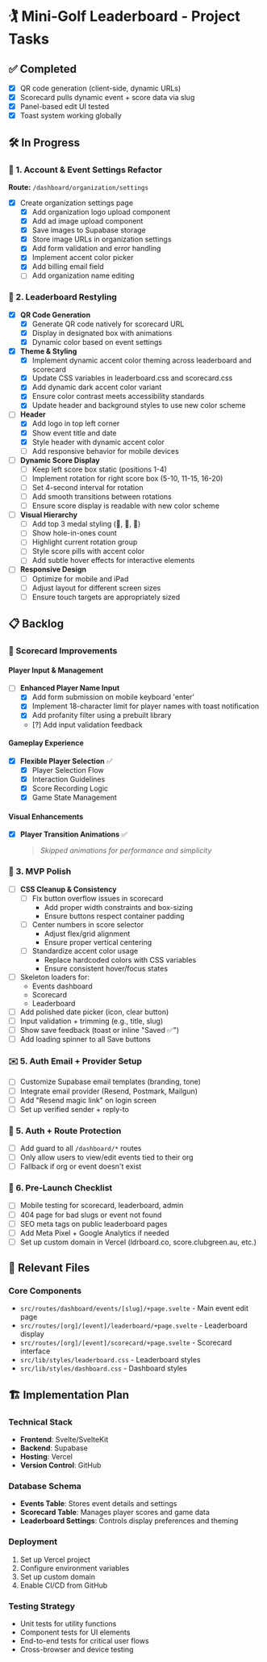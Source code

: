 # 🏌️ Mini-Golf Leaderboard - Project Tasks

## ✅ Completed
- [x] QR code generation (client-side, dynamic URLs)
- [x] Scorecard pulls dynamic event + score data via slug
- [x] Panel-based edit UI tested
- [x] Toast system working globally

## 🛠️ In Progress

### 🔄 1. Account & Event Settings Refactor
**Route:** `/dashboard/organization/settings`
- [x] Create organization settings page
  - [x] Add organization logo upload component
  - [x] Add ad image upload component
  - [x] Save images to Supabase storage
  - [x] Store image URLs in organization settings
  - [x] Add form validation and error handling
  - [x] Implement accent color picker
  - [x] Add billing email field
  - [ ] Add organization name editing

### 🎨 2. Leaderboard Restyling
- [x] **QR Code Generation**
  - [x] Generate QR code natively for scorecard URL
  - [x] Display in designated box with animations
  - [x] Dynamic color based on event settings
- [x] **Theme & Styling**
  - [x] Implement dynamic accent color theming across leaderboard and scorecard
  - [x] Update CSS variables in leaderboard.css and scorecard.css
  - [x] Add dynamic dark accent color variant
  - [x] Ensure color contrast meets accessibility standards
  - [x] Update header and background styles to use new color scheme
- [ ] **Header**
  - [x] Add logo in top left corner
  - [x] Show event title and date
  - [x] Style header with dynamic accent color
  - [ ] Add responsive behavior for mobile devices
- [ ] **Dynamic Score Display**
  - [ ] Keep left score box static (positions 1-4)
  - [ ] Implement rotation for right score box (5-10, 11-15, 16-20)
  - [ ] Set 4-second interval for rotation
  - [ ] Add smooth transitions between rotations
  - [ ] Ensure score display is readable with new color scheme
- [ ] **Visual Hierarchy**
  - [ ] Add top 3 medal styling (🥇, 🥈, 🥉)
  - [ ] Show hole-in-ones count
  - [ ] Highlight current rotation group
  - [ ] Style score pills with accent color
  - [ ] Add subtle hover effects for interactive elements
- [ ] **Responsive Design**
  - [ ] Optimize for mobile and iPad
  - [ ] Adjust layout for different screen sizes
  - [ ] Ensure touch targets are appropriately sized

## 📋 Backlog

### 🎯 Scorecard Improvements

#### Player Input & Management
- [ ] **Enhanced Player Name Input**
  - [x] Add form submission on mobile keyboard 'enter'
  - [x] Implement 18-character limit for player names with toast notification
  - [x] Add profanity filter using a prebuilt library
  - [?] Add input validation feedback

#### Gameplay Experience
- [x] **Flexible Player Selection** ✅
  - [x] Player Selection Flow
  - [x] Interaction Guidelines
  - [x] Score Recording Logic
  - [x] Game State Management

#### Visual Enhancements
- [x] **Player Transition Animations** ✅
  > *Skipped animations for performance and simplicity*

### 🧹 3. MVP Polish
- [ ] **CSS Cleanup & Consistency**
  - [ ] Fix button overflow issues in scorecard
    - Add proper width constraints and box-sizing
    - Ensure buttons respect container padding
  - [ ] Center numbers in score selector
    - Adjust flex/grid alignment
    - Ensure proper vertical centering
  - [ ] Standardize accent color usage
    - Replace hardcoded colors with CSS variables
    - Ensure consistent hover/focus states

- [ ] Skeleton loaders for:
  - Events dashboard
  - Scorecard
  - Leaderboard
- [ ] Add polished date picker (icon, clear button)
- [ ] Input validation + trimming (e.g., title, slug)
- [ ] Show save feedback (toast or inline "Saved ✅")
- [ ] Add loading spinner to all Save buttons

### ✉️ 5. Auth Email + Provider Setup
- [ ] Customize Supabase email templates (branding, tone)
- [ ] Integrate email provider (Resend, Postmark, Mailgun)
- [ ] Add "Resend magic link" on login screen
- [ ] Set up verified sender + reply-to

### 🔐 5. Auth + Route Protection
- [ ] Add guard to all `/dashboard/*` routes
- [ ] Only allow users to view/edit events tied to their org
- [ ] Fallback if org or event doesn't exist

### 🧪 6. Pre-Launch Checklist
- [ ] Mobile testing for scorecard, leaderboard, admin
- [ ] 404 page for bad slugs or event not found
- [ ] SEO meta tags on public leaderboard pages
- [ ] Add Meta Pixel + Google Analytics if needed
- [ ] Set up custom domain in Vercel (ldrboard.co, score.clubgreen.au, etc.)

## 📁 Relevant Files

### Core Components
- `src/routes/dashboard/events/[slug]/+page.svelte` - Main event edit page
- `src/routes/[org]/[event]/leaderboard/+page.svelte` - Leaderboard display
- `src/routes/[org]/[event]/scorecard/+page.svelte` - Scorecard interface
- `src/lib/styles/leaderboard.css` - Leaderboard styles
- `src/lib/styles/dashboard.css` - Dashboard styles

## 🏗️ Implementation Plan

### Technical Stack
- **Frontend**: Svelte/SvelteKit
- **Backend**: Supabase
- **Hosting**: Vercel
- **Version Control**: GitHub

### Database Schema
- **Events Table**: Stores event details and settings
- **Scorecard Table**: Manages player scores and game data
- **Leaderboard Settings**: Controls display preferences and theming

### Deployment
1. Set up Vercel project
2. Configure environment variables
3. Set up custom domain
4. Enable CI/CD from GitHub

### Testing Strategy
- Unit tests for utility functions
- Component tests for UI elements
- End-to-end tests for critical user flows
- Cross-browser and device testing